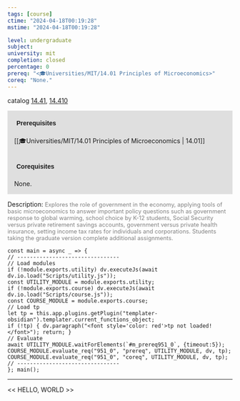 ```yaml
---
tags: [course]
ctime: "2024-04-18T00:19:28"
mstime: "2024-04-18T00:19:28"

level: undergraduate
subject: 
university: mit
completion: closed
percentage: 0
prereq: "<🎓Universities/MIT/14.01 Principles of Microeconomics>"
coreq: "None."
---
```


catalog [14.41](http://student.mit.edu/catalog/m14b.html#14.41), [14.410](http://student.mit.edu/catalog/m14b.html#14.410)

<span style="display: block; padding: 15px; background-color: rgb(100, 100, 100, 0.2);"><font id="m_prereq951_0" style="display: block; font-family: Arial, sans-serif; font-weight: bold; padding: 5px">Prerequisites</font><br><span id="prereq951_0">[[🎓Universities/MIT/14.01 Principles of Microeconomics | 14.01]]</span></span>
<span style="display: block; padding: 15px; background-color: rgb(100, 100, 100, 0.2);"><font id="m_coreq951_0" style="display: block; font-family: Arial, sans-serif; font-weight: bold; padding: 5px">Corequisites</font><br><span id="coreq951_0">None.</span></span>

<font style="">Description:</font>
<font style="color: grey; font-size: 0.8rem;">Explores the role of government in the economy, applying tools of basic microeconomics to answer important policy questions such as government response to global warming, school choice by K-12 students, Social Security versus private retirement savings accounts, government versus private health insurance, setting income tax rates for individuals and corporations. Students taking the graduate version complete additional assignments.</font>

```dataviewjs
const main = async _ => {
// --------------------------------
// Load modules
if (!module.exports.utility) dv.executeJs(await dv.io.load("Scripts/utility.js"));
const UTILITY_MODULE = module.exports.utility;
if (!module.exports.course) dv.executeJs(await dv.io.load("Scripts/course.js"));
const COURSE_MODULE = module.exports.course;
// Load tp
let tp = this.app.plugins.getPlugin("templater-obsidian").templater.current_functions_object;
if (!tp) { dv.paragraph("<font style='color: red'>tp not loaded!</font>"); return; }
// Evaluate
await UTILITY_MODULE.waitForElements(`#m_prereq951_0`, {timeout:5});
COURSE_MODULE.evaluate_req("951_0", "prereq", UTILITY_MODULE, dv, tp);
COURSE_MODULE.evaluate_req("951_0", "coreq", UTILITY_MODULE, dv, tp);
// --------------------------------
}; main();
```

---

<< HELLO, WORLD >>
